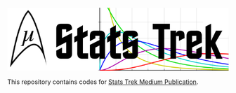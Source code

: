 ![Stats Trek Logo](./assets/logo.png)

This repository contains codes for [Stats Trek Medium Publication](https://statstrek.com).
